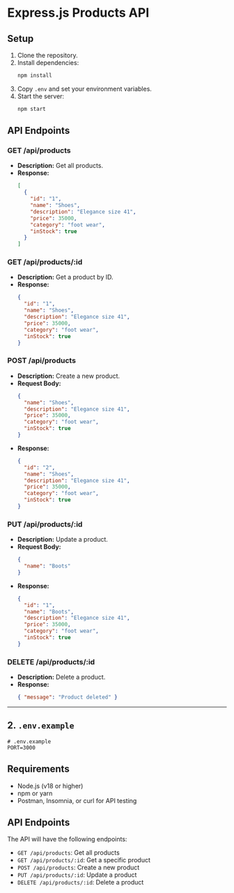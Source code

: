 

# Express.js Products API

## Setup

1. Clone the repository.
2. Install dependencies:
   ```sh
   npm install
   ```
3. Copy `.env` and set your environment variables.
4. Start the server:
   ```sh
   npm start
   ```

## API Endpoints

### GET /api/products
- **Description:** Get all products.
- **Response:**  
  ```json
  [
    {
      "id": "1",
      "name": "Shoes",
      "description": "Elegance size 41",
      "price": 35000,
      "category": "foot wear",
      "inStock": true
    }
  ]
  ```

### GET /api/products/:id
- **Description:** Get a product by ID.
- **Response:**  
  ```json
  {
    "id": "1",
    "name": "Shoes",
    "description": "Elegance size 41",
    "price": 35000,
    "category": "foot wear",
    "inStock": true
  }
  ```

### POST /api/products
- **Description:** Create a new product.
- **Request Body:**  
  ```json
  {
    "name": "Shoes",
    "description": "Elegance size 41",
    "price": 35000,
    "category": "foot wear",
    "inStock": true
  }
  ```
- **Response:**  
  ```json
  {
    "id": "2",
    "name": "Shoes",
    "description": "Elegance size 41",
    "price": 35000,
    "category": "foot wear",
    "inStock": true
  }
  ```

### PUT /api/products/:id
- **Description:** Update a product.
- **Request Body:**  
  ```json
  {
    "name": "Boots"
  }
  ```
- **Response:**  
  ```json
  {
    "id": "1",
    "name": "Boots",
    "description": "Elegance size 41",
    "price": 35000,
    "category": "foot wear",
    "inStock": true
  }
  ```

### DELETE /api/products/:id
- **Description:** Delete a product.
- **Response:**  
  ```json
  { "message": "Product deleted" }
  ```

---

## 2. `.env.example`

````env
# .env.example
PORT=3000
````

## Requirements

- Node.js (v18 or higher)
- npm or yarn
- Postman, Insomnia, or curl for API testing

## API Endpoints

The API will have the following endpoints:

- `GET /api/products`: Get all products
- `GET /api/products/:id`: Get a specific product
- `POST /api/products`: Create a new product
- `PUT /api/products/:id`: Update a product
- `DELETE /api/products/:id`: Delete a product
